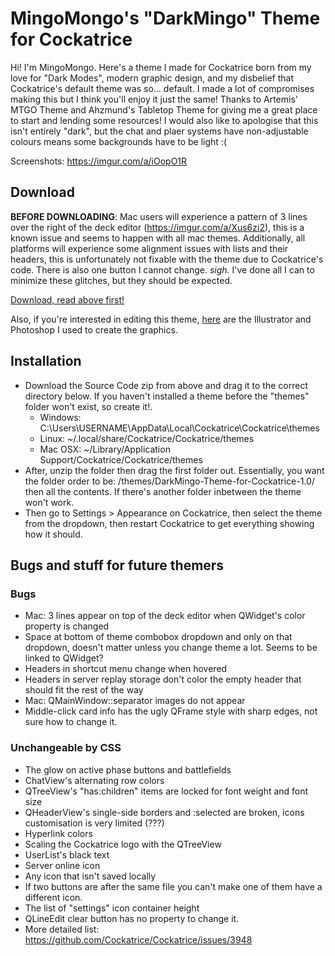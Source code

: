 # MingoMongo's "DarkMingo" Theme for Cockatrice
Hi! I'm MingoMongo. Here's a theme I made for Cockatrice born from my love for "Dark Modes", modern graphic design, and my disbelief that Cockatrice's default theme was so... default. I made a lot of compromises making this but I think you'll enjoy it just the same! Thanks to Artemis' MTGO Theme and Ahzmund's Tabletop Theme for giving me a great place to start and lending some resources! I would also like to apologise that this isn't entirely "dark", but the chat and plaer systems have non-adjustable colours means some backgrounds have to be light :(

Screenshots: https://imgur.com/a/iOopO1R

## Download
**BEFORE DOWNLOADING**: Mac users will experience a pattern of 3 lines over the right of the deck editor (https://imgur.com/a/Xus6zi2), this is a known issue and seems to happen with all mac themes. Additionally, all platforms will experience some alignment issues with lists and their headers, this is unfortunately not fixable with the theme due to Cockatrice's code.
There is also one button I cannot change. *sigh.* I've done all I can to minimize these glitches, but they should be expected.

[Download, read above first!](https://github.com/mingomongo/DarkMingo-Theme-for-Cockatrice/releases)

Also, if you're interested in editing this theme, [here](https://drive.google.com/open?id=1I2JmUKKwJwR0RJyn8lmG499Te9ulrAyH) are the Illustrator and Photoshop I used to create the graphics.

## Installation
* Download the Source Code zip from above and drag it to the correct directory below. If you haven't installed a theme before the "themes" folder won't exist, so create it!.<br>
  * Windows: C:\Users\USERNAME\AppData\Local\Cockatrice\Cockatrice\themes
  * Linux: ~/.local/share/Cockatrice/Cockatrice/themes
  * Mac OSX: ~/Library/Application Support/Cockatrice/Cockatrice/themes
* After, unzip the folder then drag the first folder out. Essentially, you want the folder order to be: /themes/DarkMingo-Theme-for-Cockatrice-1.0/ then all the contents. If there's another folder inbetween the theme won't work.
* Then go to Settings > Appearance on Cockatrice, then select the theme from the dropdown, then restart Cockatrice to get everything showing how it should.

## Bugs and stuff for future themers

### Bugs
* Mac: 3 lines appear on top of the deck editor when QWidget's color property is changed
* Space at bottom of theme combobox dropdown and only on that dropdown, doesn't matter
unless you change theme a lot. Seems to be linked to QWidget?
* Headers in shortcut menu change when hovered
* Headers in server replay storage don't color the empty header that should fit the rest of the way
* Mac: QMainWindow::separator images do not appear
* Middle-click card info has the ugly QFrame style with sharp edges, not sure how to change it.

### Unchangeable by CSS
* The glow on active phase buttons and battlefields
* ChatView's alternating row colors
* QTreeView's "has:children" items are locked for font weight and font size
* QHeaderView's single-side borders and :selected are broken, icons customisation is very limited (???)
* Hyperlink colors
* Scaling the Cockatrice logo with the QTreeView
* UserList's black text
* Server online icon
* Any icon that isn't saved locally
* If two buttons are after the same file you can't make one of them have a different icon.
* The list of "settings" icon container height
* QLineEdit clear button has no property to change it.
* More detailed list: https://github.com/Cockatrice/Cockatrice/issues/3948
